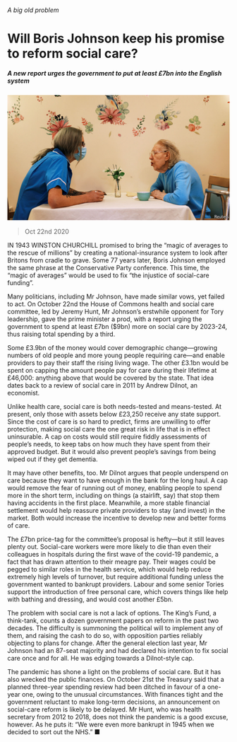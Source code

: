 ###### A big old problem

# Will Boris Johnson keep his promise to reform social care? 

##### A new report urges the government to put at least £7bn into the English system 

![image](images/20201024_BRP002_0.jpg) 

> Oct 22nd 2020 

IN 1943 WINSTON CHURCHILL promised to bring the “magic of averages to the rescue of millions” by creating a national-insurance system to look after Britons from cradle to grave. Some 77 years later, Boris Johnson employed the same phrase at the Conservative Party conference. This time, the “magic of averages” would be used to fix “the injustice of social-care funding”.

Many politicians, including Mr Johnson, have made similar vows, yet failed to act. On October 22nd the House of Commons health and social care committee, led by Jeremy Hunt, Mr Johnson’s erstwhile opponent for Tory leadership, gave the prime minister a prod, with a report urging the government to spend at least £7bn ($9bn) more on social care by 2023-24, thus raising total spending by a third.


Some £3.9bn of the money would cover demographic change—growing numbers of old people and more young people requiring care—and enable providers to pay their staff the rising living wage. The other £3.1bn would be spent on capping the amount people pay for care during their lifetime at £46,000: anything above that would be covered by the state. That idea dates back to a review of social care in 2011 by Andrew Dilnot, an economist.

Unlike health care, social care is both needs-tested and means-tested. At present, only those with assets below £23,250 receive any state support. Since the cost of care is so hard to predict, firms are unwilling to offer protection, making social care the one great risk in life that is in effect uninsurable. A cap on costs would still require fiddly assessments of people’s needs, to keep tabs on how much they have spent from their approved budget. But it would also prevent people’s savings from being wiped out if they get dementia.

It may have other benefits, too. Mr Dilnot argues that people underspend on care because they want to have enough in the bank for the long haul. A cap would remove the fear of running out of money, enabling people to spend more in the short term, including on things (a stairlift, say) that stop them having accidents in the first place. Meanwhile, a more stable financial settlement would help reassure private providers to stay (and invest) in the market. Both would increase the incentive to develop new and better forms of care.

The £7bn price-tag for the committee’s proposal is hefty—but it still leaves plenty out. Social-care workers were more likely to die than even their colleagues in hospitals during the first wave of the covid-19 pandemic, a fact that has drawn attention to their meagre pay. Their wages could be pegged to similar roles in the health service, which would help reduce extremely high levels of turnover, but require additional funding unless the government wanted to bankrupt providers. Labour and some senior Tories support the introduction of free personal care, which covers things like help with bathing and dressing, and would cost another £5bn.

The problem with social care is not a lack of options. The King’s Fund, a think-tank, counts a dozen government papers on reform in the past two decades. The difficulty is summoning the political will to implement any of them, and raising the cash to do so, with opposition parties reliably objecting to plans for change. After the general election last year, Mr Johnson had an 87-seat majority and had declared his intention to fix social care once and for all. He was edging towards a Dilnot-style cap.

The pandemic has shone a light on the problems of social care. But it has also wrecked the public finances. On October 21st the Treasury said that a planned three-year spending review had been ditched in favour of a one-year one, owing to the unusual circumstances. With finances tight and the government reluctant to make long-term decisions, an announcement on social-care reform is likely to be delayed. Mr Hunt, who was health secretary from 2012 to 2018, does not think the pandemic is a good excuse, however. As he puts it: “We were even more bankrupt in 1945 when we decided to sort out the NHS.” ■

